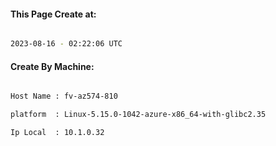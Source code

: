 
   
#### This Page Create at:

```bash

2023-08-16 - 02:22:06 UTC

```

#### Create By Machine:

```bash

Host Name : fv-az574-810

platform  : Linux-5.15.0-1042-azure-x86_64-with-glibc2.35

Ip Local  : 10.1.0.32

```

